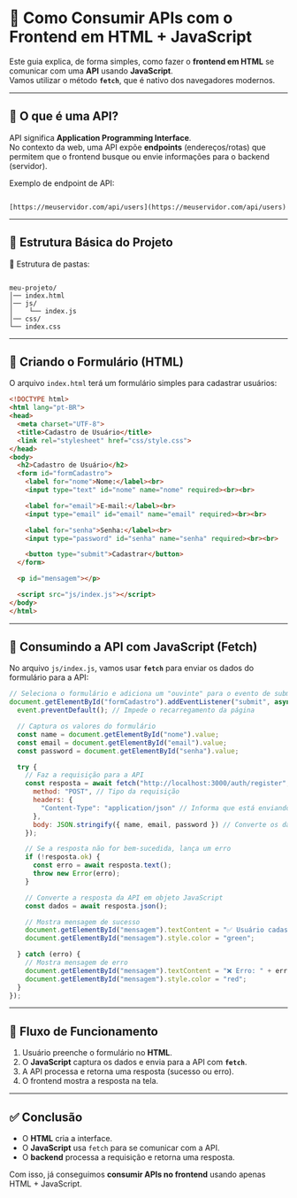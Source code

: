 # 📌 Como Consumir APIs com o Frontend em HTML + JavaScript

Este guia explica, de forma simples, como fazer o **frontend em HTML** se comunicar com uma **API** usando **JavaScript**.  
Vamos utilizar o método **`fetch`**, que é nativo dos navegadores modernos.

---

## 🔹 O que é uma API?

API significa **Application Programming Interface**.  
No contexto da web, uma API expõe **endpoints** (endereços/rotas) que permitem que o frontend busque ou envie informações para o backend (servidor).

Exemplo de endpoint de API:
```

[https://meuservidor.com/api/users](https://meuservidor.com/api/users)

```

---

## 🔹 Estrutura Básica do Projeto

📁 Estrutura de pastas:
```

meu-projeto/
│── index.html
│── js/
│    └── index.js
│── css/
└── index.css

````

---

## 🔹 Criando o Formulário (HTML)

O arquivo `index.html` terá um formulário simples para cadastrar usuários:

```html
<!DOCTYPE html>
<html lang="pt-BR">
<head>
  <meta charset="UTF-8">
  <title>Cadastro de Usuário</title>
  <link rel="stylesheet" href="css/style.css">
</head>
<body>
  <h2>Cadastro de Usuário</h2>
  <form id="formCadastro">
    <label for="nome">Nome:</label><br>
    <input type="text" id="nome" name="nome" required><br><br>

    <label for="email">E-mail:</label><br>
    <input type="email" id="email" name="email" required><br><br>

    <label for="senha">Senha:</label><br>
    <input type="password" id="senha" name="senha" required><br><br>

    <button type="submit">Cadastrar</button>
  </form>

  <p id="mensagem"></p>

  <script src="js/index.js"></script>
</body>
</html>
````

---

## 🔹 Consumindo a API com JavaScript (Fetch)

No arquivo `js/index.js`, vamos usar **`fetch`** para enviar os dados do formulário para a API:

```javascript
// Seleciona o formulário e adiciona um "ouvinte" para o evento de submit
document.getElementById("formCadastro").addEventListener("submit", async function(event) {
  event.preventDefault(); // Impede o recarregamento da página

  // Captura os valores do formulário
  const name = document.getElementById("nome").value;
  const email = document.getElementById("email").value;
  const password = document.getElementById("senha").value;

  try {
    // Faz a requisição para a API
    const resposta = await fetch("http://localhost:3000/auth/register", {
      method: "POST", // Tipo da requisição
      headers: {
        "Content-Type": "application/json" // Informa que está enviando JSON
      },
      body: JSON.stringify({ name, email, password }) // Converte os dados em JSON
    });

    // Se a resposta não for bem-sucedida, lança um erro
    if (!resposta.ok) {
      const erro = await resposta.text();
      throw new Error(erro);
    }

    // Converte a resposta da API em objeto JavaScript
    const dados = await resposta.json();

    // Mostra mensagem de sucesso
    document.getElementById("mensagem").textContent = "✅ Usuário cadastrado com sucesso!";
    document.getElementById("mensagem").style.color = "green";

  } catch (erro) {
    // Mostra mensagem de erro
    document.getElementById("mensagem").textContent = "❌ Erro: " + erro.message;
    document.getElementById("mensagem").style.color = "red";
  }
});
```

---

## 🔹 Fluxo de Funcionamento

1. Usuário preenche o formulário no **HTML**.
2. O **JavaScript** captura os dados e envia para a API com **`fetch`**.
3. A API processa e retorna uma resposta (sucesso ou erro).
4. O frontend mostra a resposta na tela.

---



## ✅ Conclusão

* O **HTML** cria a interface.
* O **JavaScript** usa `fetch` para se comunicar com a API.
* O **backend** processa a requisição e retorna uma resposta.

Com isso, já conseguimos **consumir APIs no frontend** usando apenas HTML + JavaScript. 
